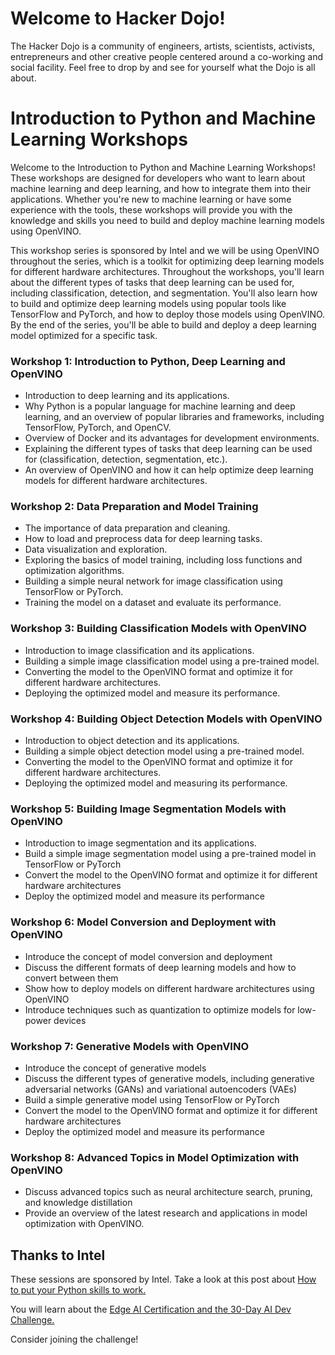 # Welcome to Hacker Dojo!
The Hacker Dojo is a community of engineers, artists, scientists, activists, entrepreneurs and other creative people centered around a co-working and social facility. Feel free to drop by and see for yourself what the Dojo is all about.

# Introduction to Python and Machine Learning Workshops

Welcome to the Introduction to Python and Machine Learning Workshops! These workshops are designed for developers who want to learn about machine learning and deep learning, and how to integrate them into their applications. Whether you're new to machine learning or have some experience with the tools, these workshops will provide you with the knowledge and skills you need to build and deploy machine learning models using OpenVINO.

This workshop series is sponsored by Intel and we will be using OpenVINO throughout the series, which is a toolkit for optimizing deep learning models for different hardware architectures. Throughout the workshops, you'll learn about the different types of tasks that deep learning can be used for, including classification, detection, and segmentation. You'll also learn how to build and optimize deep learning models using popular tools like TensorFlow and PyTorch, and how to deploy those models using OpenVINO. By the end of the series, you'll be able to build and deploy a deep learning model optimized for a specific task.



### Workshop 1: Introduction to Python, Deep Learning and OpenVINO

- Introduction to deep learning and its applications.
- Why Python is a popular language for machine learning and deep learning, and an overview of popular libraries and frameworks, including TensorFlow, PyTorch, and OpenCV.
- Overview of Docker and its advantages for development environments.
- Explaining the different types of tasks that deep learning can be used for (classification, detection, segmentation, etc.).
- An overview of OpenVINO and how it can help optimize deep learning models for different hardware architectures.

### Workshop 2: Data Preparation and Model Training

- The importance of data preparation and cleaning.
- How to load and preprocess data for deep learning tasks.
- Data visualization and exploration.
- Exploring the basics of model training, including loss functions and optimization algorithms.
- Building a simple neural network for image classification using TensorFlow or PyTorch.
- Training the model on a dataset and evaluate its performance.

### Workshop 3: Building Classification Models with OpenVINO

- Introduction to image classification and its applications.
- Building a simple image classification model using a pre-trained model.
- Converting the model to the OpenVINO format and optimize it for different hardware architectures.
- Deploying the optimized model and measure its performance.

### Workshop 4: Building Object Detection Models with OpenVINO

- Introduction to object detection and its applications.
- Building a simple object detection model using a pre-trained model.
- Converting the model to the OpenVINO format and optimize it for different hardware architectures.
- Deploying the optimized model and measuring its performance.

### Workshop 5: Building Image Segmentation Models with OpenVINO

- Introduction to image segmentation and its applications.
- Build a simple image segmentation model using a pre-trained model in TensorFlow or PyTorch
- Convert the model to the OpenVINO format and optimize it for different hardware architectures
- Deploy the optimized model and measure its performance

### Workshop 6: Model Conversion and Deployment with OpenVINO

- Introduce the concept of model conversion and deployment
- Discuss the different formats of deep learning models and how to convert between them
- Show how to deploy models on different hardware architectures using OpenVINO
- Introduce techniques such as quantization to optimize models for low-power devices

### Workshop 7: Generative Models with OpenVINO

- Introduce the concept of generative models
- Discuss the different types of generative models, including generative adversarial networks (GANs) and variational autoencoders (VAEs)
- Build a simple generative model using TensorFlow or PyTorch
- Convert the model to the OpenVINO format and optimize it for different hardware architectures
- Deploy the optimized model and measure its performance

### Workshop 8: Advanced Topics in Model Optimization with OpenVINO

- Discuss advanced topics such as neural architecture search, pruning, and knowledge distillation
- Provide an overview of the latest research and applications in model optimization with OpenVINO.

## Thanks to Intel

These sessions are sponsored by Intel. Take a look at this post about [How to put your Python skills to work.](https://medium.com/intel-tech/how-to-put-your-python-skills-to-work-in-ai-3c581b916a41)

You will learn about the [Edge AI Certification and the 30-Day AI Dev Challenge.](https://devchallenge.intel.com/na_30_start?utm_campaign=python_campaign_q322&utm_source=Medium&utm_medium=Blog&utm_content=python_blog&utm_term=5_reasons_header)

Consider joining the challenge!
